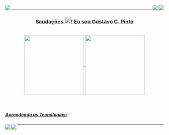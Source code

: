 <div align="center">
  <a href="https://www.reddit.com/r/unixporn/" target="_blank" rel="noopener noreferrer"><img align="left" src="https://img.shields.io/badge/unixporn ❤️-56347C?style=for-the-badge&logo=linux&logoColor=white"/>
  <a href="mailto:gustavocastag32@gmail.com" target="_blank" rel="noopener noreferrer"><img align="right" src="https://img.shields.io/badge/Gmail-D14836?style=for-the-badge&logo=gmail&logoColor=white"/>
  <a href="https://www.instagram.com/gusta.castag" target="_blank" rel="noopener noreferrer"><img align="right" src="https://img.shields.io/badge/Instagram-E4405F?style=for-the-badge&logo=instagram&logoColor=white"/>
</div><hr>
 
<div align="center">
  <h3>Saudações <img src="https://em-content.zobj.net/source/noto-emoji-animations/344/waving-hand_1f44b.gif" height="20"/>! Eu sou Gustavo C. Pinto</h3></br>
  <img height="190em" align="center" src="https://github-readme-streak-stats.herokuapp.com/?user=Gubriel&theme=gotham" />
  <img height="190em" align="center" src="https://github-readme-stats.vercel.app/api/top-langs/?username=Gubriel&theme=gotham" />
</div></br></br>

<h5>Aprendendo as Tecnologias:</h5>
<div align="center">
  <a href="https://developer.android.com/" target="_blank" rel="noopener noreferrer"><img align="left" src="https://img.shields.io/badge/Android_Studio-107C10?style=for-the-badge&logo=android-studio&logoColor=white" target="_blank" /></a>
  <a href="https://laravel.com/" target="_blank" rel="noopener noreferrer"><img align="left" src="https://img.shields.io/badge/Laravel-FF2D20?style=for-the-badge&logo=laravel&logoColor=white" target="_blank" /></a>
<!--   <img align="right" height="30" width="40" src="https://raw.githubusercontent.com/devicons/devicon/master/icons/python/python-original.svg" />
  <img align="right" height="30" width="40" src="https://raw.githubusercontent.com/devicons/devicon/master/icons/java/java-original.svg" />
  <img align="right" height="30" width="40" src="https://raw.githubusercontent.com/devicons/devicon/master/icons/bash/bash-original.svg" />
  <img align="right" height="30" width="40" src="https://raw.githubusercontent.com/devicons/devicon/master/icons/php/php-original.svg" />
  <img align="right" height="30" width="40" src="https://raw.githubusercontent.com/devicons/devicon/master/icons/html5/html5-original.svg" /> -->
</div><hr>
